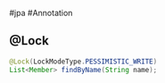 #jpa #Annotation 

## @Lock
```java
@Lock(LockModeType.PESSIMISTIC_WRITE)
List<Member> findByName(String name);
```